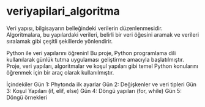 # veriyapilari_algoritma

Veri yapısı, bilgisayarın belleğindeki verilerin düzenlenmesidir. Algoritmalara, bu yapılardaki verileri, belirli bir veri öğesini aramak ve verileri sıralamak gibi çeşitli şekillerde yönlendirir.

Python ile veri yapılarını öğrenin! Bu proje, Python programlama dili kullanılarak günlük tutma uygulaması geliştirme amacıyla başlatılmıştır. Proje, veri yapıları, algoritmalar ve koşul yapıları gibi temel Python konularını öğrenmek için bir araç olarak kullanılmıştır.

İçindekiler
Gün 1: Phytonda ilk ayarlar
Gün 2: Değişkenler ve veri tipleri
Gün 3: Koşul Yapıları (if, elif, else)
Gün 4: Döngü yapıları (for, while)
Gün 5: Döngü örnekleri
